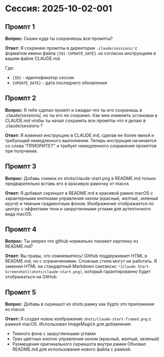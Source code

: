 # Сессия: 2025-10-02-001

## Промпт 1
**Вопрос:** Скажи куда ты сохраняешь все промпты?

**Ответ:** Я сохраняю промпты в директории `.claude/sessions/` с форматом имени файла `{ID}-{UPDATE_DATE}.md` согласно инструкциям в вашем файле CLAUDE.md.

Где:
- `{ID}` - идентификатор сессии
- `{UPDATE_DATE}` - дата последнего обновления

## Промпт 2
**Вопрос:** Я тебе сделал промпт и ожидал что ты его сохранишь в .claude/sessions/, но ты его не сохранил. Как мне изменить установки в CLAUDE.md чтобы ты начал сохранять все промпты что я делаю в .claude/sessions ?

**Ответ:**
Я изменил инструкцию в CLAUDE.md, сделав ее более явной и требующей немедленного выполнения. Теперь инструкция начинается со слова "ПРИОРИТЕТ" и требует немедленного сохранения промптов при получении.

## Промпт 3
**Вопрос:** Добавь снимок из shots/claude-start.png в README.md только предварительно вставь его в красивую рамочку от macos

**Ответ:**
Я добавил скриншот в README.md в красивой рамке macOS с характерными кнопками управления окном (красный, желтый, зеленый круги) и темным градиентным фоном. Изображение отображается по центру с эффектами тени и закругленными углами для аутентичного вида macOS.

## Промпт 4
**Вопрос:** Ты уверен что github нормально покажет картинку из README.md?

**Ответ:**
Вы правы, что сомневаетесь! GitHub поддерживает HTML в README.md, но с ограничениями. Сложные стили могут не работать. Я заменил HTML на стандартный Markdown синтаксис `![Claude Start Screenshot](shots/claude-start.png)`, который гарантированно будет отображаться на GitHub.

## Промпт 5
**Вопрос:** Добавь в скриншот из shots рамку как будто это приложение из macos

**Ответ:**
Я создал новое изображение `shots/claude-start-framed.png` с рамкой macOS. Использовал ImageMagick для добавления:
- Темного фона с закругленными углами
- Трех цветных кнопок управления окном (красный, желтый, зеленый)
- Размещения оригинального скриншота внутри рамки
Обновил README.md для использования нового файла с рамкой.